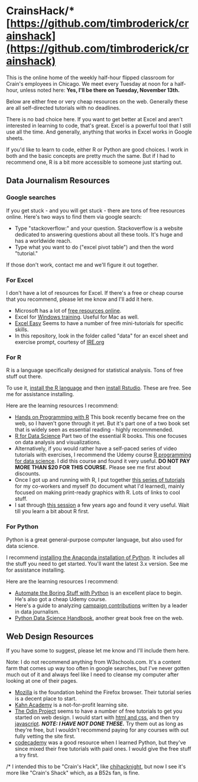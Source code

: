 
# CrainsHack/* [https://github.com/timbroderick/crainshack](https://github.com/timbroderick/crainshack)

This is the online home of the weekly half-hour flipped classroom for Crain's employees in Chicago. We meet every Tuesday at noon for a half-hour, unless noted here: **Yes, I'll be there on Tuesday, November 13th.**

Below are either free or very cheap resources on the web. Generally these are all self-directed tutorials with no deadlines.

There is no bad choice here. If you want to get better at Excel and aren't interested in learning to code, that's great. Excel is a powerful tool that I still use all the time. And generally, anything that works in Excel works in Google sheets.

If you'd like to learn to code, either R or Python are good choices. I work in both and the basic concepts are pretty much the same. But if I had to recommend one, R is a bit more accessible to someone just starting out.

## Data Journalism Resources

### Google searches

If you get stuck - and you will get stuck - there are tons of free resources online. Here's two ways to find them via google search:
* Type "stackoverflow:" and your question. Stackoverflow is a website dedicated to answering questions about all these tools. It's huge and has a worldwide reach.
* Type what you want to do ("excel pivot table") and then the word "tutorial."

If those don't work, contact me and we'll figure it out together.

### For Excel

I don't have a lot of resources for Excel. If there's a free or cheap course that you recommend, please let me know and I'll add it here.
* Microsoft has a lot of [free resources online](https://support.office.com/en-us/excel).
* Excel for [Windows training](https://support.office.com/en-us/article/excel-for-windows-training-9bc05390-e94c-46af-a5b3-d7c22f6990bb?wt.mc_id=otc_home&ui=en-US&rs=en-US&ad=US). Useful for Mac as well.
* [Excel Easy](https://www.excel-easy.com/) Seems to have a number of free mini-tutorials for specific skills.
* In this repository, look in the folder called "data" for an excel sheet and exercise prompt, courtesy of [IRE.org](https://ire.org/)

### For R

R is a language specifically designed for statistical analysis. Tons of free stuff out there.

To use it, [install the R language](https://cran.rstudio.com/) and then [install Rstudio](https://www.rstudio.com/products/rstudio/download/#download). These are free. See me for assistance installing.

Here are the learning resources I recommend:
* [Hands on Programming with R](https://rstudio-education.github.io/hopr/) This book recently became free on the web, so I haven't gone through it yet. But it's part one of a two book set that is widely seen as essential reading - highly recommmended.
* [R for Data Science](https://r4ds.had.co.nz/introduction.html) Part two of the essential R books. This one focuses on data analysis and visualizations.
* Alternatively, if you would rather have a self-paced series of video tutorials with exercises, I recommend the Udemy course [R programming for data science](https://www.udemy.com/r-programming/). I did this course and found it very useful. **DO NOT PAY MORE THAN $20 FOR THIS COURSE.** Please see me first about discounts.
* Once I got up and running with R, I put together [this series of tutorials](https://timbroderick.github.io/R_graphics/) for my co-workers and myself (to document what I'd learned), mainly focused on making print-ready graphics with R. Lots of links to cool stuff.
* I sat through [this session](https://paldhous.github.io/NICAR/2017/r-analysis.html) a few years ago and found it very useful. Wait till you learn a bit about R first.

### For Python

Python is a great general-purpose computer language, but also used for data science.

I recommend [installing the Anaconda installation of Python](https://www.anaconda.com/download/). It includes all the stuff you need to get started. You'll want the latest 3.x version. See me for assistance installing.

Here are the learning resources I recommend:
* [Automate the Boring Stuff with Python](https://automatetheboringstuff.com/) is an excellent place to begin. He's also got a cheap Udemy course.
* Here's a guide to analyzing [campaign contributions](http://www.firstpythonnotebook.org/) written by a leader in data journalism.
* [Python Data Science Handbook](https://jakevdp.github.io/PythonDataScienceHandbook/), another great book free on the web.

## Web Design Resources

If you have some to suggest, please let me know and I'll include them here.

Note: I do not recommend anything from W3schools.com. It's a content farm that comes up way too often in google searches, but I've never gotten much out of it and always feel like I need to cleanse my computer after looking at one of their pages.

* [Mozilla](https://developer.mozilla.org/en-US/docs/Learn/HTML) is the foundation behind the Firefox browser. Their tutorial series is a decent place to start.
* [Kahn Academy](https://www.khanacademy.org/computing/computer-programming/html-css) is a not-for-profit learning site.
* [The Odin Project](https://www.theodinproject.com/) seems to have a number of free tutorials to get you started on web design. I would start with [html and css](https://www.theodinproject.com/courses/html5-and-css3), and then try [javascript](https://www.theodinproject.com/courses/javascript). ***NOTE: I HAVE NOT DONE THESE.*** Try them out as long as they're free, but I wouldn't recommend paying for any courses with out fully vetting the site first.
* [codecademy](https://www.codecademy.com/learn/paths/web-development) was a good resource when I learned Python, but they've since mixed their free tutorials with paid ones. I would give the free stuff a try first.

/* I intended this to be "Crain's Hack", like [chihacknight](), but now I see it's more like "Crain's Shack" which, as a B52s fan, is fine.
